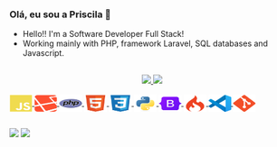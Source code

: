 ### Olá, eu sou a Priscila 👋

- Hello!! I'm a Software Developer Full Stack!
- Working mainly with PHP, framework Laravel, SQL databases and Javascript.

##
<div align="center">
  <a href="https://github.com/PriPML">
  <img width="400" src="https://github-readme-stats.vercel.app/api?username=PriPML&show_icons=true&theme=tokyonight&include_all_commits=true&count_private=true"/>
  <img width="400" src="https://github-readme-stats.vercel.app/api/top-langs/?username=PriPML&layout=compact&langs_count=7&theme=tokyonight"/>
</div>
<div style="display: inline_block"><br>
  <img align="center" alt="anderson-Js" height="30" width="40" src="https://raw.githubusercontent.com/devicons/devicon/master/icons/javascript/javascript-plain.svg">
  <img align="center" alt="anderson-laravel" height="30" width="40" src="https://raw.githubusercontent.com/devicons/devicon/master/icons/laravel/laravel-plain.svg">
  <img align="center" alt="anderson-Php" height="30" width="40" src="https://raw.githubusercontent.com/devicons/devicon/master/icons/php/php-original.svg">
  <img align="center" alt="anderson-HTML" height="30" width="40" src="https://raw.githubusercontent.com/devicons/devicon/master/icons/html5/html5-original.svg">
  <img align="center" alt="anderson-CSS" height="30" width="40" src="https://raw.githubusercontent.com/devicons/devicon/master/icons/css3/css3-original.svg">
  <img align="center" alt="anderson-Python" height="30" width="40" src="https://raw.githubusercontent.com/devicons/devicon/master/icons/python/python-original.svg">
  <img align="center" alt="anderson-bt" height="30" width="40" src="https://raw.githubusercontent.com/devicons/devicon/master/icons/bootstrap/bootstrap-original.svg">
  <img align="center" alt="anderson-cg" height="30" width="40" src="https://raw.githubusercontent.com/devicons/devicon/master/icons/codeigniter/codeigniter-plain.svg">
  <img align="center" alt="anderson-code" height="30" width="40" src="https://raw.githubusercontent.com/devicons/devicon/master/icons/vscode/vscode-original.svg">
  <img align="center" alt="anderson-code" height="30" width="40" src="https://raw.githubusercontent.com/devicons/devicon/master/icons/git/git-original.svg">
</div>
  
##
  <div> 
    <a href = "mailto:priscila_pm@live.com"><img src="https://img.shields.io/badge/Gmail-D14836?style=for-the-badge&logo=gmail&logoColor=white" target="_blank"></a>
    <a href="https://www.linkedin.com/in/priscilap/" target="_blank"><img src="https://img.shields.io/badge/-LinkedIn-%230077B5?style=for-the-badge&logo=linkedin&logoColor=white" target="_blank"></a>
  </div>
